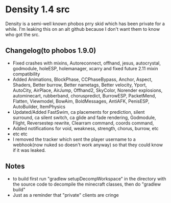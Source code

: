 # Density 1.4 src

Density is a semi-well known phobos prry skid which has been private for a while. I'm leaking this on an alt github because I don't want them to know who got the src.

## Changelog(to phobos 1.9.0)
- Fixed crashes with mixins, Autoreconnect, offhand, jesus, autocrystal, godmodule, holeESP, holemanager, xcarry and fixed future 2.11 mixin compatibility
- Added Animations, BlockPhase, CCPhaseBypass, Anchor, Aspect, Shaders, Better burrow, Better nametags, Better velocity, Yport, AutoCity, AirPlace, AirJump, Offhand2, SkyColor, Norender explosions,
autominecart, rubberband, choruspredict, BurrowESP, PacketMend, Flatten, Viewmodel, BowAim, BoldMessages, AntiAFK, PenisESP, AutoBuilder, ItemPhysics
- Updated/Added FastSwim, ca placements for prediction, silent surround, ca silent switch, ca glide and fade rendering, Godmodule, Flight, Reversestep rewrite, Clearram command, coords command, 
- Added notifications for void, weakness, strength, chorus, burrow, etc
- etc etc
- I removed the tracker which sent the player username to a webhook(now nuked so doesn't work anyway) so that they could know if it was leaked.

## Notes
- to build first run "gradlew setupDecompWorkspace" in the directory with the source code to decompile the minecraft classes, then do "gradlew build"
- Just as a reminder that "private" clients are cringe
